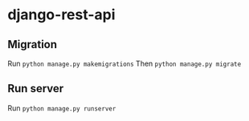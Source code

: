 # django-rest-api

## Migration
Run `python manage.py makemigrations`
Then `python manage.py migrate`

## Run server
Run `python manage.py runserver`
